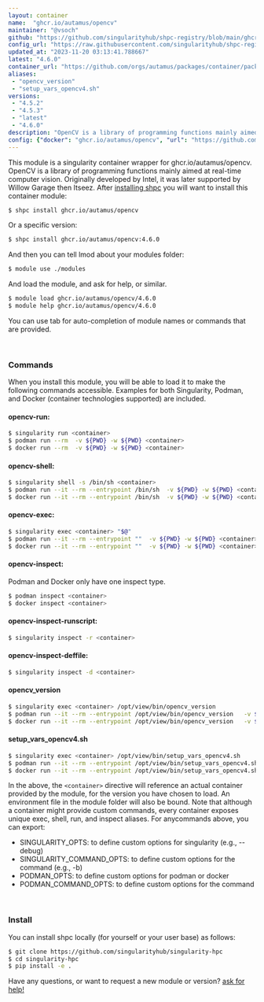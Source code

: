 ```yaml
---
layout: container
name:  "ghcr.io/autamus/opencv"
maintainer: "@vsoch"
github: "https://github.com/singularityhub/shpc-registry/blob/main/ghcr.io/autamus/opencv/container.yaml"
config_url: "https://raw.githubusercontent.com/singularityhub/shpc-registry/main/ghcr.io/autamus/opencv/container.yaml"
updated_at: "2023-11-20 03:13:41.788667"
latest: "4.6.0"
container_url: "https://github.com/orgs/autamus/packages/container/package/opencv"
aliases:
 - "opencv_version"
 - "setup_vars_opencv4.sh"
versions:
 - "4.5.2"
 - "4.5.3"
 - "latest"
 - "4.6.0"
description: "OpenCV is a library of programming functions mainly aimed at real-time computer vision. Originally developed by Intel, it was later supported by Willow Garage then Itseez."
config: {"docker": "ghcr.io/autamus/opencv", "url": "https://github.com/orgs/autamus/packages/container/package/opencv", "maintainer": "@vsoch", "description": "OpenCV is a library of programming functions mainly aimed at real-time computer vision. Originally developed by Intel, it was later supported by Willow Garage then Itseez.", "latest": {"4.6.0": "sha256:77d71914da9e8998a0b508f6264511b57f2ba96cd0a9811a9591e43826e4fcd0"}, "tags": {"4.5.2": "sha256:587521b8a8446e22d7997d972449430d86603f2cc8fb52519fe5a8224e1cd43a", "4.5.3": "sha256:5f21e07ad4a6bb1b9e1832c2498fcf308f71a8fab152b6e01eed63ae3f080389", "latest": "sha256:77d71914da9e8998a0b508f6264511b57f2ba96cd0a9811a9591e43826e4fcd0", "4.6.0": "sha256:77d71914da9e8998a0b508f6264511b57f2ba96cd0a9811a9591e43826e4fcd0"}, "aliases": {"opencv_version": "/opt/view/bin/opencv_version", "setup_vars_opencv4.sh": "/opt/view/bin/setup_vars_opencv4.sh"}}
---
```


This module is a singularity container wrapper for ghcr.io/autamus/opencv.
OpenCV is a library of programming functions mainly aimed at real-time computer vision. Originally developed by Intel, it was later supported by Willow Garage then Itseez.
After [installing shpc](#install) you will want to install this container module:


```bash
$ shpc install ghcr.io/autamus/opencv
```

Or a specific version:

```bash
$ shpc install ghcr.io/autamus/opencv:4.6.0
```

And then you can tell lmod about your modules folder:

```bash
$ module use ./modules
```

And load the module, and ask for help, or similar.

```bash
$ module load ghcr.io/autamus/opencv/4.6.0
$ module help ghcr.io/autamus/opencv/4.6.0
```

You can use tab for auto-completion of module names or commands that are provided.

<br>

### Commands

When you install this module, you will be able to load it to make the following commands accessible.
Examples for both Singularity, Podman, and Docker (container technologies supported) are included.

#### opencv-run:

```bash
$ singularity run <container>
$ podman run --rm  -v ${PWD} -w ${PWD} <container>
$ docker run --rm  -v ${PWD} -w ${PWD} <container>
```

#### opencv-shell:

```bash
$ singularity shell -s /bin/sh <container>
$ podman run --it --rm --entrypoint /bin/sh  -v ${PWD} -w ${PWD} <container>
$ docker run --it --rm --entrypoint /bin/sh  -v ${PWD} -w ${PWD} <container>
```

#### opencv-exec:

```bash
$ singularity exec <container> "$@"
$ podman run --it --rm --entrypoint ""  -v ${PWD} -w ${PWD} <container> "$@"
$ docker run --it --rm --entrypoint ""  -v ${PWD} -w ${PWD} <container> "$@"
```

#### opencv-inspect:

Podman and Docker only have one inspect type.

```bash
$ podman inspect <container>
$ docker inspect <container>
```

#### opencv-inspect-runscript:

```bash
$ singularity inspect -r <container>
```

#### opencv-inspect-deffile:

```bash
$ singularity inspect -d <container>
```


#### opencv_version

```bash
$ singularity exec <container> /opt/view/bin/opencv_version
$ podman run --it --rm --entrypoint /opt/view/bin/opencv_version   -v ${PWD} -w ${PWD} <container> -c " $@"
$ docker run --it --rm --entrypoint /opt/view/bin/opencv_version   -v ${PWD} -w ${PWD} <container> -c " $@"
```


#### setup_vars_opencv4.sh

```bash
$ singularity exec <container> /opt/view/bin/setup_vars_opencv4.sh
$ podman run --it --rm --entrypoint /opt/view/bin/setup_vars_opencv4.sh   -v ${PWD} -w ${PWD} <container> -c " $@"
$ docker run --it --rm --entrypoint /opt/view/bin/setup_vars_opencv4.sh   -v ${PWD} -w ${PWD} <container> -c " $@"
```



In the above, the `<container>` directive will reference an actual container provided
by the module, for the version you have chosen to load. An environment file in the
module folder will also be bound. Note that although a container
might provide custom commands, every container exposes unique exec, shell, run, and
inspect aliases. For anycommands above, you can export:

 - SINGULARITY_OPTS: to define custom options for singularity (e.g., --debug)
 - SINGULARITY_COMMAND_OPTS: to define custom options for the command (e.g., -b)
 - PODMAN_OPTS: to define custom options for podman or docker
 - PODMAN_COMMAND_OPTS: to define custom options for the command

<br>

### Install

You can install shpc locally (for yourself or your user base) as follows:

```bash
$ git clone https://github.com/singularityhub/singularity-hpc
$ cd singularity-hpc
$ pip install -e .
```

Have any questions, or want to request a new module or version? [ask for help!](https://github.com/singularityhub/singularity-hpc/issues)